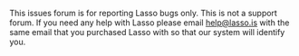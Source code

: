 This issues forum is for reporting Lasso bugs only. This is not a support forum. If you need any help with Lasso please email help@lasso.is with the same email that you purchased Lasso with so that our system will identify you. 
